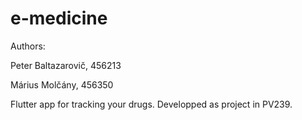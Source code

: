 # e-medicine


Authors: 

Peter Baltazarovič, 456213

Márius Molčány, 456350

Flutter app for tracking your drugs. Developped as project in PV239.
